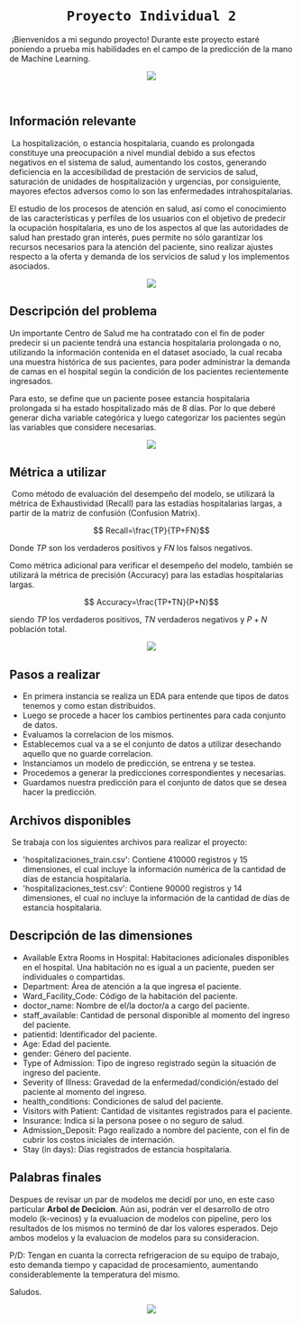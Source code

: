 

​
# <h1 align="center">**`Proyecto Individual 2`**


​
¡Bienvenidos a mi segundo proyecto! Durante este proyecto estaré poniendo a prueba mis habilidades en el campo de la predicción de la mano de Machine Learning. 

<p align="center">
<img src="https://revistabyte.es/wp-content/uploads/2020/01/el-machine-learning-como-metodo-para-predecir-el-impago.jpg"   
>
</p>

​
## **Información relevante**
​
La hospitalización, o estancia hospitalaria, cuando es prolongada constituye una preocupación a nivel mundial debido a sus efectos negativos en el sistema de salud, aumentando los costos, generando deficiencia en la accesibilidad de prestación de servicios de salud, saturación de unidades de hospitalización y urgencias, por consiguiente, mayores efectos adversos como lo son las enfermedades intrahospitalarias.

El estudio de los procesos de atención en salud, así como el conocimiento de las características y perfiles de los usuarios con el objetivo de predecir la ocupación hospitalaria, es uno de los aspectos al que las autoridades de salud han prestado gran interés, pues permite no sólo garantizar los recursos necesarios para la atención del paciente, sino realizar ajustes respecto a la oferta y demanda de los servicios de salud y los implementos asociados.
​
<p align="center">
<img src="https://thumbs.dreamstime.com/b/edificio-del-hospital-59693686.jpg"   
>
</p>


## **Descripción del problema**

Un importante Centro de Salud me ha contratado con el fin de poder predecir si un paciente tendrá una estancia hospitalaria prolongada o no, utilizando la información contenida en el dataset asociado, la cual recaba una muestra histórica de sus pacientes, para poder administrar la demanda de camas en el hospital según la condición de los pacientes recientemente ingresados. 

Para esto, se define que un paciente posee estancia hospitalaria prolongada si ha estado hospitalizado más de 8 días. Por lo que deberé generar dicha variable categórica y luego categorizar los pacientes según las variables que considere necesarias. 
​
<p align="center">
<img src="https://blogs.iadb.org/salud/wp-content/uploads/sites/15/2021/06/infraestructura-en-salud.jpg"   
>
</p>

## **Métrica a utilizar**
​
Como método de evaluación del desempeño del modelo, se utilizará la métrica de Exhaustividad (Recall) para las estadías hospitalarias largas, a partir de la matriz de confusión (Confusion Matrix). 


$$ Recall=\frac{TP}{TP+FN}$$


Donde $TP$ son los verdaderos positivos y $FN$ los falsos negativos.

Como métrica adicional para verificar el desempeño del modelo, también se utilizará la métrica de precisión (Accuracy) para las estadías hospitalarias largas.

$$ Accuracy=\frac{TP+TN}{P+N}$$

siendo $TP$ los verdaderos positivos, $TN$ verdaderos negativos y $P+N$ población total.


<p align="center">
<img src="https://miro.medium.com/max/1400/1*c_fiB-YgbnMl6nntYGBMHQ.jpeg"   
>
</p>

## **Pasos a realizar**
- En primera instancia se realiza un EDA para entende que tipos de datos tenemos y como estan distribuidos.
- Luego se procede a hacer los cambios pertinentes para cada conjunto de datos.
- Evaluamos la correlacion de los mismos.
- Establecemos cual va a se el conjunto de datos a utilizar desechando aquello que no guarde correlacion.
- Instanciamos un modelo de predicción, se entrena y se testea.
- Procedemos a generar la predicciones correspondientes y necesarias.
- Guardamos nuestra predicción para el conjunto de datos que se desea hacer la predicción.  



## **Archivos disponibles**
​
Se trabaja con los siguientes archivos para realizar el proyecto:
 - 'hospitalizaciones_train.csv': Contiene 410000 registros y 15 dimensiones, el cual incluye la información numérica de la cantidad de días de estancia hospitalaria.
 - 'hospitalizaciones_test.csv': Contiene 90000 registros y 14 dimensiones, el cual no incluye la información de la cantidad de días de estancia hospitalaria.
​
## **Descripción de las dimensiones**
- Available Extra Rooms in Hospital: Habitaciones adicionales disponibles en el hospital. Una habitación no es igual a un paciente, pueden ser individuales o compartidas.
- Department: Área de atención a la que ingresa el paciente. 
- Ward_Facility_Code: Código de la habitación del paciente.
- doctor_name: Nombre de el/la doctor/a a cargo del paciente.
- staff_available: Cantidad de personal disponible al momento del ingreso del paciente.
- patientid: Identificador del paciente.
- Age: Edad del paciente.
- gender: Género del paciente.
- Type of Admission: Tipo de ingreso registrado según la situación de ingreso del paciente.
- Severity of Illness: Gravedad de la enfermedad/condición/estado del paciente al momento del ingreso.
- health_conditions: Condiciones de salud del paciente. 
- Visitors with Patient: Cantidad de visitantes registrados para el paciente.
- Insurance: Indica si la persona posee o no seguro de salud. 
- Admission_Deposit: Pago realizado a nombre del paciente, con el fin de cubrir los costos iniciales de internación. 
- Stay (in days): Días registrados de estancia hospitalaria. 
​
## **Palabras finales**

Despues de revisar un par de modelos me decidí por uno, en este caso particular **Arbol de Decicion**. Aún asi, podrán ver el desarrollo de otro modelo (k-vecinos) y la evualuacion de modelos con pipeline, pero los resultados de los mismos no terminó de dar los valores esperados. 
Dejo ambos modelos y la evaluacion de modelos  para su consideracion.


P/D: Tengan en cuanta la correcta refrigeracion de su equipo de trabajo, esto demanda tiempo y capacidad de procesamiento, aumentando considerablemente la temperatura del mismo. 

Saludos.



<p align="center">
<img src="https://media.tenor.com/hEwfEcj2R60AAAAM/laptop-smoking.gif"   
>
</p>

